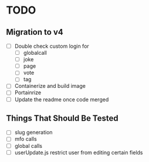 # TODO

## Migration to v4

- [ ] Double check custom login for
  - [ ] globalcall
  - [ ] joke
  - [ ] page
  - [ ] vote
  - [ ] tag
- [ ] Containerize and build image
- [ ] Portainrize
- [ ] Update the readme once code merged

## Things That Should Be Tested

- [ ] slug generation
- [ ] mfo calls
- [ ] global calls
- [ ] userUpdate.js restrict user from editing certain fields
